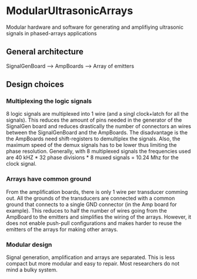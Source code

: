 # ModularUltrasonicArrays
Modular hardware and software for generating and amplifiying ultrasonic signals in phased-arrays applications

## General architecture
SignalGenBoard --> AmpBoards --> Array of emitters

## Design choices

### Multiplexing the logic signals
8 logic signals are multiplexed into 1 wire (and a singl  clock+latch for all the signals). This reduces the amount of pins needed in the generator of the SignalGen board and reduces drastically the number of connectors an wires between the SignalGenBoard and the AmpBoards. The disadvantage is the the AmpBoards need shift-registers to demultiplex the signals. Also, the maximum speed of the demux signals has to be lower thus limiting the phase resolution. Generally, with 8 multiplexed signals the frequencies used are 40 kHZ * 32 phase divisions * 8 muxed signals = 10.24 Mhz for the clock signal.

### Arrays have common ground
From the amplification boards, there is only 1 wire per transducer comming out. All the grounds of the transducers are connected with a common ground that connects to a single GND connector (in the Amp board for example). This reduces to half the number of wires going from the AmpBoard to the emitters and simplifies the wiring of the arrays. However, it does not enable push-pull configurations and makes harder to reuse the emitters of the arrays for making other arrays.


### Modular design 
Signal generation, amplification and arrays are separated. This is less compact but more modular and easy to repair. Most researchers do not mind a bulky system.
